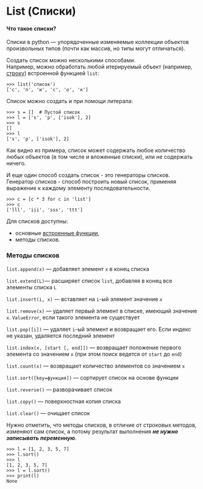 # List (Списки)

#### Что такое списки?
Списки в python — упорядоченные изменяемые коллекции объектов произвольных типов 
(почти как массив, но типы могут отличаться).

Создать список можно несколькими способами.<br> 
Например, можно обработать любой итерируемый объект (например, 
[строку](Python-Str(строка).md)) встроенной функцией `list`:
```
>>> list('список')
['с', 'п', 'и', 'с', 'о', 'к']
```

Список можно создать и при помощи литерала:
```
>>> s = []  # Пустой список
>>> l = ['s', 'p', ['isok'], 2]
>>> s
[]
>>> l
['s', 'p', ['isok'], 2]
```
Как видно из примера, список может содержать любое количество любых объектов 
(в том числе и вложенные списки), или не содержать ничего.

И еще один способ создать список - это генераторы списков. <br>
Генератор списков - способ построить новый список, 
применяя выражение к каждому элементу последовательности.
```
>>> c = [c * 3 for c in 'list']
>>> c
['lll', 'iii', 'sss', 'ttt']
```

Для списков доступны:
- основные [встроенные функции](Python-Встроенные%20функции.md),
- методы списков.

### Методы списков

`list.append(x)` — добавляет элемент `x` в конец списка

`list.extend(L)`— расширяет список `list`, добавляя в конец все элементы списка `L`

`list.insert(i, x)`	— вставляет на `i`-ый элемент значение `x`

`list.remove(x)` — удаляет первый элемент в списке, имеющий значение `x`. `ValueError`, если такого элемента не существует

`list.pop([i])`	 — удаляет `i`-ый элемент и возвращает его. Если индекс не указан, удаляется последний элемент

`list.index(x, [start [, end]])` — возвращает положение первого элемента со значением `x` 
(при этом поиск ведется от `start` до `end`)

`list.count(x)` — возвращает количество элементов со значением `x`

`list.sort([key=функция])` — сортирует список на основе функции

`list.reverse()` — разворачивает список

`list.copy()` — поверхностная копия списка

`list.clear()` — очищает список

Нужно отметить, что методы списков, в отличие от строковых методов, изменяют сам список,
а потому результат выполнения ***не нужно записывать переменную***.
```
>>> l = [1, 2, 3, 5, 7]
>>> l.sort()
>>> l
[1, 2, 3, 5, 7]
>>> l = l.sort()
>>> print(l)
None
```